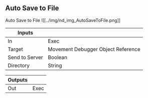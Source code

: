 ## Auto Save to File
Auto Save to File
![[../img/nd_img_AutoSaveToFile.png]]

|Inputs||
|--|--|
| In | Exec |
| Target | Movement Debugger Object Reference |
| Send to Server | Boolean |
| Directory | String |

|Outputs||
|--|--|
| Out | Exec |
